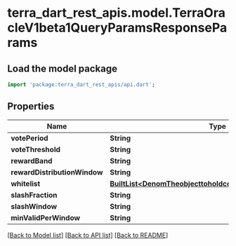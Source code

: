 # terra_dart_rest_apis.model.TerraOracleV1beta1QueryParamsResponseParams

## Load the model package
```dart
import 'package:terra_dart_rest_apis/api.dart';
```

## Properties
Name | Type | Description | Notes
------------ | ------------- | ------------- | -------------
**votePeriod** | **String** |  | [optional] 
**voteThreshold** | **String** |  | [optional] 
**rewardBand** | **String** |  | [optional] 
**rewardDistributionWindow** | **String** |  | [optional] 
**whitelist** | [**BuiltList&lt;DenomTheobjecttoholdconfigurationsofeachdenom&gt;**](DenomTheobjecttoholdconfigurationsofeachdenom.md) |  | [optional] 
**slashFraction** | **String** |  | [optional] 
**slashWindow** | **String** |  | [optional] 
**minValidPerWindow** | **String** |  | [optional] 

[[Back to Model list]](../README.md#documentation-for-models) [[Back to API list]](../README.md#documentation-for-api-endpoints) [[Back to README]](../README.md)


